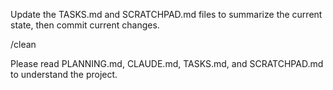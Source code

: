 Update the TASKS.md and SCRATCHPAD.md files to summarize the current state, then commit current changes.

/clean

Please read PLANNING.md, CLAUDE.md, TASKS.md, and SCRATCHPAD.md to understand the project.
